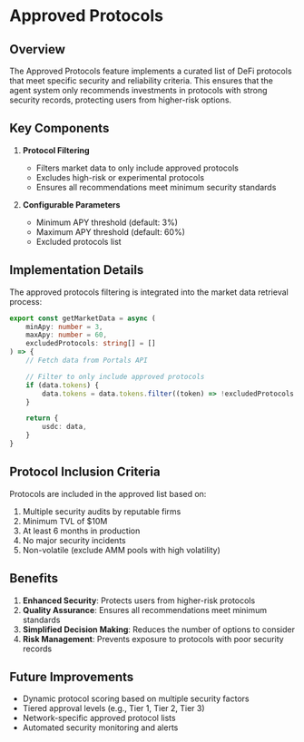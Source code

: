 # Approved Protocols

## Overview

The Approved Protocols feature implements a curated list of DeFi protocols that meet specific security and reliability criteria. This ensures that the agent system only recommends investments in protocols with strong security records, protecting users from higher-risk options.

## Key Components

1. **Protocol Filtering**

    - Filters market data to only include approved protocols
    - Excludes high-risk or experimental protocols
    - Ensures all recommendations meet minimum security standards

2. **Configurable Parameters**
    - Minimum APY threshold (default: 3%)
    - Maximum APY threshold (default: 60%)
    - Excluded protocols list

## Implementation Details

The approved protocols filtering is integrated into the market data retrieval process:

```typescript
export const getMarketData = async (
	minApy: number = 3,
	maxApy: number = 60,
	excludedProtocols: string[] = []
) => {
	// Fetch data from Portals API

	// Filter to only include approved protocols
	if (data.tokens) {
		data.tokens = data.tokens.filter((token) => !excludedProtocols.includes(token.platform))
	}

	return {
		usdc: data,
	}
}
```

## Protocol Inclusion Criteria

Protocols are included in the approved list based on:

1. Multiple security audits by reputable firms
2. Minimum TVL of $10M
3. At least 6 months in production
4. No major security incidents
5. Non-volatile (exclude AMM pools with high volatility)

## Benefits

1. **Enhanced Security**: Protects users from higher-risk protocols
2. **Quality Assurance**: Ensures all recommendations meet minimum standards
3. **Simplified Decision Making**: Reduces the number of options to consider
4. **Risk Management**: Prevents exposure to protocols with poor security records

## Future Improvements

-   Dynamic protocol scoring based on multiple security factors
-   Tiered approval levels (e.g., Tier 1, Tier 2, Tier 3)
-   Network-specific approved protocol lists
-   Automated security monitoring and alerts
